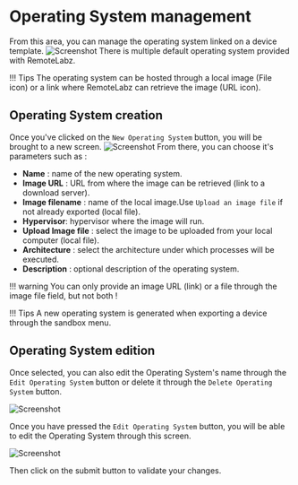 # Operating System management
From this area, you can manage the operating system linked on a device template.
![Screenshot](/images/Administrator/Operating_system/Administrator_operating_system.png)
There is multiple default operating system provided with RemoteLabz.

!!! Tips
    The operating system can be hosted through a local image (File icon) or a link where RemoteLabz can retrieve the image (URL icon). 

## Operating System creation
Once you've clicked on the `New Operating System` button, you will be brought to a new screen.
![Screenshot](/images/Administrator/Operating_system/Administrator_operating_system_add.png)
From there, you can choose it's parameters such as :  

 * **Name** :  name of the new operating system.
 * **Image URL** :  URL from where the image can be retrieved (link to a download server).
 * **Image filename** :  name of the local image.Use `Upload an image file` if not already exported  (local file).
 * **Hypervisor**:  hypervisor where the image will run.
 * **Upload Image file** : select the image to be uploaded from your local computer (local file).
 * **Architecture** : select the architecture under which processes will be executed.
 * **Description** : optional description of the operating system.

!!! warning 
    You can only provide an image URL (link) or a file through the image file field, but not both !

!!! Tips
    A new operating system is generated when exporting a device through the sandbox menu.


## Operating System edition
Once selected, you can also edit the Operating System's name through the `Edit Operating System` button or delete it through the `Delete Operating System` button.

![Screenshot](/images/Administrator/Operating_system/Administrator_operating_system_select.png)

Once you have pressed the `Edit Operating System` button, you will be able to edit the Operating System through this screen. 

![Screenshot](/images/Administrator/Operating_system/Administrator_operating_system_edit.png)

Then click on the submit button to validate your changes.


